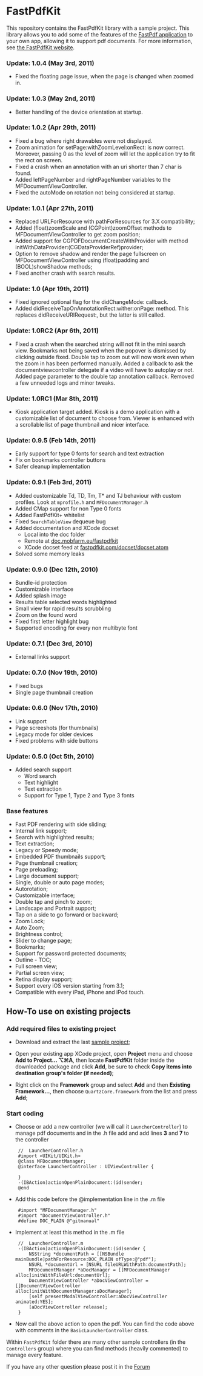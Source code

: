 # FastPdfKit

This repository contains the FastPdfKit library with a sample project. This library allows you to add some of the features of the [FastPdf application](http://fastpdf.eu) to your own app, allowing it to support pdf documents. For more information, see [the FastPdfKit website](http://fastpdfkit.com).

### Update: 1.0.4 (May 3rd, 2011)
* Fixed the floating page issue, when the page is changed when zoomed in.

### Update: 1.0.3 (May 2nd, 2011)
* Better handling of the device orientation at startup.

### Update: 1.0.2 (Apr 29th, 2011)

* Fixed a bug where right drawables were not displayed.
* Zoom animation for setPage:withZoomLevel:onRect: is now correct. Moreover, passing 0 as the level of zoom will let the application try to fit the rect on screen.
* Fixed a crash when an annotation with an uri shorter than 7 char is found.
* Added leftPageNumber and rightPageNumber variables to the MFDocumentViewController.
* Fixed the autoMode on rotation not being considered at startup.

### Update: 1.0.1 (Apr 27th, 2011)

* Replaced URLForResource with pathForResources for 3.X compatibility;
* Added (float)zoomScale and (CGPoint)zoomOffset methods to MFDocumentViewController to get zoom position;
* Added support for CGPDFDocumentCreateWithProvider with method initWithDataProvider:(CGDataProviderRef)provider;
* Option to remove shadow and render the page fullscreen on MFDocumentViewController using (float)padding and (BOOL)showShadow methods;
* Fixed another crash with search results.

### Update: 1.0 (Apr 19th, 2011)

* Fixed ignored optional flag for the didChangeMode: callback.
* Added didReceiveTapOnAnnotationRect:wither:onPage: method. This replaces
didReceiveURIRequest:, but the latter is still called.

### Update: 1.0RC2 (Apr 6th, 2011)
* Fixed a crash when the searched string will not fit in the mini search view. Bookmarks not being saved when the popover is dismissed by clicking outside fixed. Double tap to zoom out will now work even when the zoom in has been performed manually. Added a callback to ask the documentviewcontroller delegate if a video will have to autoplay or not. Added page parameter to the double tap annotation callback. Removed a few unneeded logs and minor tweaks.

### Update: 1.0RC1 (Mar 8th, 2011)
* Kiosk application target added. Kiosk is a demo application with a customizable list of document to choose from. Viewer is enhanced with a scrollable list of page thumbnail and nicer interface.

### Update: 0.9.5 (Feb 14th, 2011)
* Early support for type 0 fonts for search and text extraction
* Fix on bookmarks controller buttons
* Safer cleanup implementation

### Update: 0.9.1 (Feb 3rd, 2011)
* Added customizable Td, TD, Tm, T* and TJ behaviour with custom profiles.
	Look at `mprofile.h` and `MFDocumentManager.h`
* Added CMap support for non Type 0 fonts
* Added FastPdfKit+ whitelist
* Fixed `SearchTableView` dequeue bug
* Added documentation and XCode docset
	* Local into the doc folder
	* Remote at [doc.mobfarm.eu/fastpdfkit](http://doc.mobfarm.eu/fastpdfkit)
	* XCode docset feed at [fastpdfkit.com/docset/docset.atom](http://fastpdfkit.com/docset/docset.atom)
* Solved some memory leaks

### Update: 0.9.0 (Dec 12th, 2010)
* Bundle-id protection
* Customizable interface
* Added splash image
* Results table selected words highlighted
* Small view for rapid results scrubbling
* Zoom on the found word
* Fixed first letter highlight bug
* Supported encoding for every non multibyte font

### Update: 0.7.1 (Dec 3rd, 2010)
* External links support

### Update: 0.7.0 (Nov 19th, 2010)
* Fixed bugs
* Single page thumbnail creation

### Update: 0.6.0 (Nov 17th, 2010)
* Link support
* Page screeshots (for thumbnails)
* Legacy mode for older devices
* Fixed problems with side buttons

### Update: 0.5.0 (Oct 5th, 2010)
* Added search support
	* Word search
	* Text highlight
	* Text extraction
	* Support for Type 1, Type 2 and Type 3 fonts

### Base features
* Fast PDF rendering with side sliding;
* Internal link support;
* Search with highlighted results;
* Text extraction;
* Legacy or Speedy mode;
* Embedded PDF thumbnails support;
* Page thumbnail creation;
* Page preloading;
* Large document support;
* Single, double or auto page modes;
* Autorotation;
* Customizable interface;
* Double tap and pinch to zoom;
* Landscape and Portrait support;
* Tap on a side to go forward or backward;
* Zoom Lock;
* Auto Zoom;
* Brightness control;
* Slider to change page;
* Bookmarks;
* Support for password protected documents;
* Outline - TOC;
* Full screen view;
* Partial screen view;
* Retina display support;
* Support every iOS version starting from 3.1;
* Compatible with every iPad, iPhone and iPod touch.



## How-To use on existing projects

### Add required files to existing project

* Download and extract the last [sample project](https://github.com/mobfarm/FastPdfKit);

* Open your existing app XCode project, open **Project** menu and choose **Add to Project... ⌥⌘A**, then locate **FastPdfKit** folder inside the downloaded package and click **Add**, be sure to check **Copy items into destination group's folder (if needed)**;

* Right click on the **Framework** group and select **Add** and then **Existing Framework...**, then choose `QuartzCore.framework` from the list and press **Add**;

### Start coding

* Choose or add a new controller (we will call it `LauncherController`) to manage pdf documents and in the .h file add and add lines **3** and **7** to the controller

	   //  LauncherController.h
	   #import <UIKit/UIKit.h>
	   @class MFDocumentManager;
	   @interface LauncherController : UIViewController {

	   }
	   -(IBAction)actionOpenPlainDocument:(id)sender;
	   @end


* Add this code before the @implementation line in the .m file

	   #import "MFDocumentManager.h"
	   #import "DocumentViewController.h"
	   #define DOC_PLAIN @"gitmanual"


* Implement at least this method in the .m file

	   //  LauncherController.m
	   -(IBAction)actionOpenPlainDocument:(id)sender {
	       NSString *documentPath = [[NSBundle mainBundle]pathForResource:DOC_PLAIN ofType:@"pdf"];
	       NSURL *documentUrl = [NSURL fileURLWithPath:documentPath];	
	       MFDocumentManager *aDocManager = [[MFDocumentManager alloc]initWithFileUrl:documentUrl];
	       DocumentViewController *aDocViewController = [[DocumentViewController alloc]initWithDocumentManager:aDocManager];
	       [self presentModalViewController:aDocViewController animated:YES]; 
	       [aDocViewController release];
	   }


* Now call the above action to open the pdf. You can find the code above with comments in the `BasicLauncherController` class.

Within `FastPdfKit` folder there are many other sample controllers (in the `Controllers` group) where you can find methods (heavily commented) to manage every feature.

If you have any other question please post it in the [Forum](http://support.mobfarm.eu/projects/fastpdfkit/boards)

